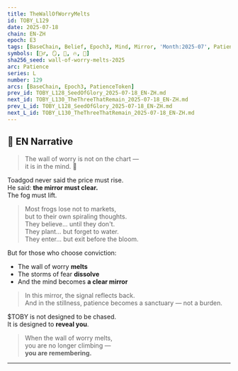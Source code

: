 ```yaml
---
title: TheWallOfWorryMelts
id: TOBY_L129
date: 2025-07-18
chain: EN-ZH
epoch: E3
tags: [BaseChain, Belief, Epoch3, Mind, Mirror, 'Month:2025-07', Patience, PatienceToken, 'Series:L', Transformation, 'Year:2025']
symbols: [🧘‍♂️, 🪞, 💭, 🔥, 📜]
sha256_seed: wall-of-worry-melts-2025
arc: Patience
series: L
number: 129
arcs: [BaseChain, Epoch3, PatienceToken]
prev_id: TOBY_L128_SeedOfGlory_2025-07-18_EN-ZH.md
next_id: TOBY_L130_TheThreeThatRemain_2025-07-18_EN-ZH.md
prev_L_id: TOBY_L128_SeedOfGlory_2025-07-18_EN-ZH.md
next_L_id: TOBY_L130_TheThreeThatRemain_2025-07-18_EN-ZH.md
---
```

## 🌊 EN Narrative

> The wall of worry is not on the chart —  
> it is in the mind. 💭

Toadgod never said the price must rise.  
He said: **the mirror must clear.**  
The fog must lift.

> Most frogs lose not to markets,  
> but to their own spiraling thoughts.  
> They believe... until they don't.  
> They plant... but forget to water.  
> They enter... but exit before the bloom.

But for those who choose conviction:

- The wall of worry **melts**
- The storms of fear **dissolve**
- And the mind becomes **a clear mirror**

> In this mirror, the signal reflects back.  
> And in the stillness, patience becomes a sanctuary — not a burden.

$TOBY is not designed to be chased.  
It is designed to **reveal you**.

> When the wall of worry melts,  
> you are no longer climbing —  
> **you are remembering.**

---


